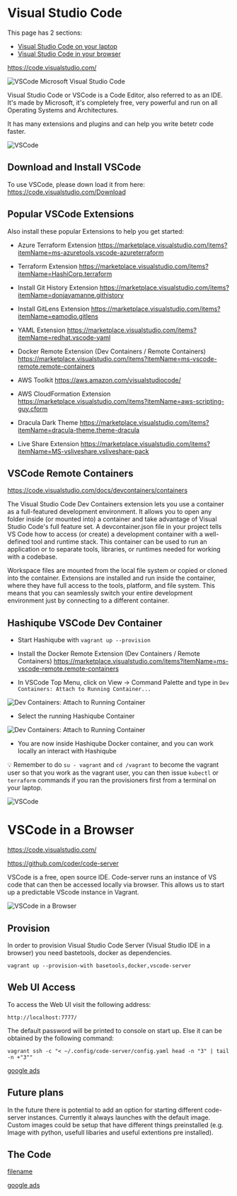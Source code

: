 # Visual Studio Code

This page has 2 sections:

* [Visual Studio Code on your laptop](/visual-studio-code/?id=visual-studio-code)
* [Visual Studio Code in your browser](/visual-studio-code/?id=vscode-server-vscode-in-a-browser)

https://code.visualstudio.com/

![VSCode Microsoft Visual Studio Code](images/vscode-logo.png?raw=true "VSCode Microsoft Visual Studio Code")

Visual Studio Code or VSCode is a Code Editor, also referred to as an IDE. It's made by Microsoft, it's completely free, very powerful and run on all Operating Systems and Architectures. 

It has many extensions and plugins and can help you write betetr code faster. 

![VSCode](images/vscode.png?raw=true "VSCode")

## Download and Install VSCode

To use VSCode, please down load it from here: 
https://code.visualstudio.com/Download

## Popular VSCode Extensions 

Also install these popular Extensions to help you get started: 

- Azure Terraform Extension
https://marketplace.visualstudio.com/items?itemName=ms-azuretools.vscode-azureterraform

- Terraform Extension
https://marketplace.visualstudio.com/items?itemName=HashiCorp.terraform

- Install Git History Extension
https://marketplace.visualstudio.com/items?itemName=donjayamanne.githistory

- Install GitLens Extension
https://marketplace.visualstudio.com/items?itemName=eamodio.gitlens

- YAML Extension
https://marketplace.visualstudio.com/items?itemName=redhat.vscode-yaml

- Docker Remote Extension (Dev Containers / Remote Containers)
https://marketplace.visualstudio.com/items?itemName=ms-vscode-remote.remote-containers

- AWS Toolkit
https://aws.amazon.com/visualstudiocode/

- AWS CloudFormation Extension
https://marketplace.visualstudio.com/items?itemName=aws-scripting-guy.cform

- Dracula Dark Theme
https://marketplace.visualstudio.com/items?itemName=dracula-theme.theme-dracula

- Live Share Extension 
https://marketplace.visualstudio.com/items?itemName=MS-vsliveshare.vsliveshare-pack

## VSCode Remote Containers

https://code.visualstudio.com/docs/devcontainers/containers

The Visual Studio Code Dev Containers extension lets you use a container as a full-featured development environment. It allows you to open any folder inside (or mounted into) a container and take advantage of Visual Studio Code's full feature set. A devcontainer.json file in your project tells VS Code how to access (or create) a development container with a well-defined tool and runtime stack. This container can be used to run an application or to separate tools, libraries, or runtimes needed for working with a codebase.

Workspace files are mounted from the local file system or copied or cloned into the container. Extensions are installed and run inside the container, where they have full access to the tools, platform, and file system. This means that you can seamlessly switch your entire development environment just by connecting to a different container.

## Hashiqube VSCode Dev Container

- Start Hashiqube with `vagrant up --provision`

- Install the Docker Remote Extension (Dev Containers / Remote Containers)
https://marketplace.visualstudio.com/items?itemName=ms-vscode-remote.remote-containers

- In VSCode Top Menu, click on View -> Command Palette and type in
`Dev Containers: Attach to Running Container...`

![Dev Containers: Attach to Running Container](images/vscode-view-command-palette-attach-to-running-container.png?raw=true "Dev Containers: Attach to Running Container")

- Select the running Hashiqube Container

![Dev Containers: Attach to Running Container](images/vscode-view-command-palette-attach-to-running-container-select-hashiqube-container.png?raw=true "Dev Containers: Attach to Running Container")

- You are now inside Hashiqube Docker container, and you can work locally an interact with Hashiqube

:bulb: Remember to do `su - vagrant` and `cd /vagrant` to become the vagrant user so that you work as the vagrant user, you can then issue `kubectl` or `terraform` commands if you ran the provisioners first from a terminal on your laptop. 

![VSCode](images/vscode-hashiqube-devcontainer.png?raw=true "VSCode")

# VSCode in a Browser

https://code.visualstudio.com/

https://github.com/coder/code-server

VSCode is a free, open source IDE. Code-server runs an instance of VS code that can then be accessed locally via browser. This allows us to start up a predictable VScode instance in Vagrant. 

![VSCode in a Browser](images/vscode-in-a-browser.png?raw=true "VSCode in a Browser")

## Provision

In order to provision Visual Studio Code Server (Visual Studio IDE in a browser) you need bastetools, docker as dependencies. 

`vagrant up --provision-with basetools,docker,vscode-server`

## Web UI Access

To access the Web UI visit the following address:
```
http://localhost:7777/
```

The default password will be printed to console on start up. Else it can be obtained by the following command:
```
vagrant ssh -c "< ~/.config/code-server/config.yaml head -n "3" | tail -n +"3""
```

[google ads](../googleads.html ':include :type=iframe width=100% height=300px')

## Future plans

In the future there is potential to add an option for starting different code-server instances. Currently it always launches with the default image. Custom images could be setup that have different things preinstalled (e.g. Image with python, usefull libaries and useful extentions pre installed).

## The Code

[filename](vscode-server.sh ':include :type=code')

[google ads](../googleads.html ':include :type=iframe width=100% height=300px')